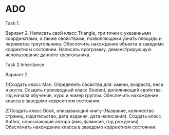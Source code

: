 # ADO
Task 1.

  Вариант 2. Написать свой класс Triangle, три точки с указанными координатами, а также свойствами, позволяющими узнать площадь и периметра треугольника. Обеспечить нахождение объекта в заведомо корректном состоянии. Написать программу, демонстрирующую использование данного треугольника.

Task 2 Inheritance

  Вариант 2
  
  1)Создать класс Man. Определить свойства для: имени, возраста, веса и роста. Создать производный класс Student, дополняющий  свойства: год начала обучения, курс и номер группы. Обеспечить нахождение класса в заведомо корректном состоянии.
  
  2)Создать класс Book, описывающий книгу (Название, количество страниц, издательство, дата издания, дата написания). Создать класс Author, описывающий автора (имя, фамилия, год рождения). Обеспечить нахождение класса в заведомо корректном состоянии.
